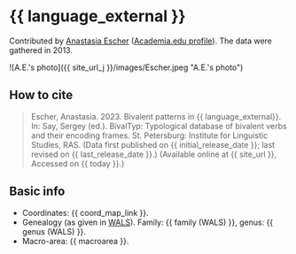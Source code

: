 # {{ language_external }}
Contributed by [Anastasia Escher](https://www.nexus.ethz.ch/about/people1/person-detail.html?persid=305327) ([Academia.edu profile](https://ethz.academia.edu/AnastasiaEscher)). The data were gathered in 2013.

![A.E.'s photo]({{ site_url_j }}/images/Escher.jpeg "A.E.'s photo")


## How to cite
> Escher, Anastasia. 2023. Bivalent patterns in {{ language_external}}. 
> In: Say, Sergey (ed.). BivalTyp: Typological database of bivalent verbs and their encoding frames. 
> St. Petersburg: Institute for Linguistic Studies, RAS. 
> (Data first published on {{ initial_release_date }}; 
> last revised on {{ last_release_date }}.) (Available online at {{ site_url }}, 
> Accessed on {{ today }}.)

## Basic info
- Coordinates: {{ coord_map_link }}.
- Genealogy (as given in [WALS](https://wals.info/)). Family: {{ family (WALS) }}, genus: {{ genus (WALS) }}.
- Macro-area: {{ macroarea }}.
